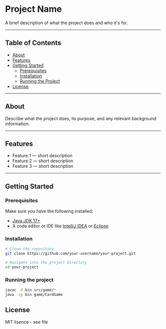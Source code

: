 # Project Name

A brief description of what the project does and who it's for.

---

## Table of Contents
- [About](#about)
- [Features](#features)
- [Getting Started](#getting-started)
  - [Prerequisites](#prerequisites)
  - [Installation](#installation)
  - [Running the Project](#running-the-project)
- [License](#license)

---

## About

Describe what the project does, its purpose, and any relevant background information.

---

## Features

- Feature 1 — short description  
- Feature 2 — short description  
- Feature 3 — short description  

---

## Getting Started

### Prerequisites

Make sure you have the following installed:
- [Java JDK 17+](https://www.oracle.com/java/technologies/javase-downloads.html)
- A code editor or IDE like [IntelliJ IDEA](https://www.jetbrains.com/idea/) or [Eclipse](https://www.eclipse.org/)

### Installation

```bash
# Clone the repository
git clone https://github.com/your-username/your-project.git

# Navigate into the project directory
cd your-project
```
### Running the project

```bash
javac -d bin src/game/*
java -cp bin game/CardGame
```

## License
MIT lisence - see file
